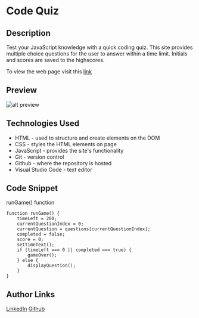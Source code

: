 # Code Quiz

## Description
Test your JavaScript knowledge with a quick coding quiz. This site provides multiple choice questions for the user to answer within a time limit. Initials and scores are saved to the highscores.

To view the web page visit this [link](https://mushymane.github.io/code-quiz/)

## Preview
![alt preview](assets/preview.png)

## Technologies Used
- HTML - used to structure and create elements on the DOM
- CSS - styles the HTML elements on page
- JavaScript - provides the site's functionality
- Git - version control
- Github - where the repository is hosted
- Visual Studio Code - text editor

## Code Snippet
runGame() function
```
function runGame() {
    timeLeft = 200; 
    currentQuestionIndex = 0;
    currentQuestion = questions[currentQuestionIndex];
    completed = false;
    score = 0;
    setTimeText();
    if (timeLeft === 0 || completed === true) {
        gameOver();
    } else {
        displayQuestion();
    }
}
```

## Author Links
[LinkedIn](https://www.linkedin.com/in/luigilantin/)
[Github](https://github.com/mushymane)